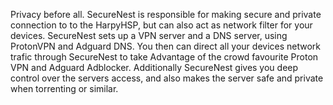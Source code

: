 Privacy before all.
SecureNest is responsible for making secure and private connection to to the HarpyHSP, but can also act as network filter for your devices.
SecureNest sets up a VPN server and a DNS server, using ProtonVPN and Adguard DNS. You then can direct all your devices network trafic through SecureNest to take Advantage of the crowd favourite Proton VPN and Adguard Adblocker. Additionally SecureNest gives you deep control over the servers access, and also makes the server safe and private when torrenting or similar.

